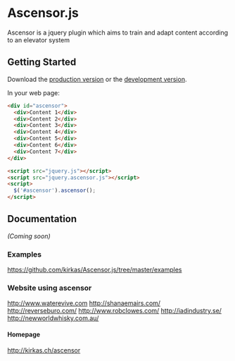# Ascensor.js

Ascensor is a jquery plugin which aims to train and adapt content according to an elevator system

## Getting Started
Download the [production version][min] or the [development version][max].

[max]: https://raw.github.com/kirkas/Ascensor.js/master/dist/jquery.ascensor.js
[min]: https://raw.github.com/kirkas/Ascensor.js/master/dist/jquery.ascensor.min.js

In your web page:

```html
<div id="ascensor">
  <div>Content 1</div>
  <div>Content 2</div>
  <div>Content 3</div>
  <div>Content 4</div>
  <div>Content 5</div>
  <div>Content 6</div>  
  <div>Content 7</div>
</div>

<script src="jquery.js"></script>
<script src="jquery.ascensor.js"></script>
<script>
  $('#ascensor').ascensor();
</script>
```

## Documentation
_(Coming soon)_

### Examples
https://github.com/kirkas/Ascensor.js/tree/master/examples

### Website using ascensor
http://www.waterevive.com
http://shanaemairs.com/
http://reverseburo.com/
http://www.robclowes.com/
http://iadindustry.se/
http://newworldwhisky.com.au/

#### Homepage
http://kirkas.ch/ascensor